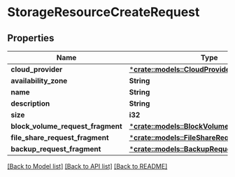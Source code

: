 # StorageResourceCreateRequest

## Properties

Name | Type | Description | Notes
------------ | ------------- | ------------- | -------------
**cloud_provider** | [***crate::models::CloudProviderInfo**](CloudProviderInfo.md) |  | 
**availability_zone** | **String** |  | 
**name** | **String** |  | 
**description** | **String** |  | [optional] 
**size** | **i32** |  | 
**block_volume_request_fragment** | [***crate::models::BlockVolumeRequestFragment**](BlockVolumeRequestFragment.md) |  | [optional] 
**file_share_request_fragment** | [***crate::models::FileShareRequestFragment**](FileShareRequestFragment.md) |  | [optional] 
**backup_request_fragment** | [***crate::models::BackupRequestFragment**](BackupRequestFragment.md) |  | [optional] 

[[Back to Model list]](../README.md#documentation-for-models) [[Back to API list]](../README.md#documentation-for-api-endpoints) [[Back to README]](../README.md)


